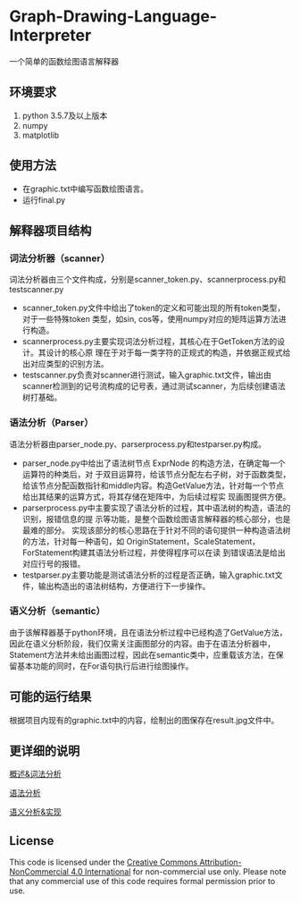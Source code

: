 # Graph-Drawing-Language-Interpreter

一个简单的函数绘图语言解释器

## 环境要求

1. python 3.5.7及以上版本
2. numpy
3. matplotlib

## 使用方法

- 在graphic.txt中编写函数绘图语言。
- 运行final.py

## 解释器项目结构

### 词法分析器（scanner）

词法分析器由三个文件构成，分别是scanner_token.py、scannerprocess.py和testscanner.py

- scanner_token.py文件中给出了token的定义和可能出现的所有token类型，对于一些特殊token 类型，如sin, cos等，使用numpy对应的矩阵运算方法进行构造。
- scannerprocess.py主要实现词法分析过程，其核心在于GetToken方法的设计。其设计的核心原 理在于对于每一类字符的正规式的构造，并依据正规式给出对应类型的识别方法。
- testscanner.py负责对scanner进行测试，输入graphic.txt文件，输出由scanner检测到的记号流构成的记号表，通过测试scanner，为后续创建语法树打基础。

### 语法分析（Parser）

语法分析器由parser_node.py、parserprocess.py和testparser.py构成。

- parser_node.py中给出了语法树节点 ExprNode 的构造方法，在确定每一个运算符的种类后，对 于双目运算符，给该节点分配左右子树，对于函数类型，给该节点分配函数指针和middle内容。构造GetValue方法，针对每一个节点给出其结果的运算方式，将其存储在矩阵中，为后续过程实 现画图提供方便。
- parserprocess.py中主要实现了语法分析的过程，其中语法树的构造，语法的识别，报错信息的提 示等功能，是整个函数绘图语言解释器的核心部分，也是最难的部分。 实现该部分的核心思路在于针对不同的语句提供一种构造语法树的方法，针对每一种语句，如 OriginStatement，ScaleStatement，ForStatement构建其语法分析过程，并使得程序可以在读 到错误语法是给出对应行号的报错。
- testparser.py主要功能是测试语法分析的过程是否正确，输入graphic.txt文件，输出构造出的语法树结构，方便进行下一步操作。

### 语义分析（semantic）

由于该解释器基于python环境，且在语法分析过程中已经构造了GetValue方法，因此在语义分析阶段，我们仅需关注画图部分的内容。由于在语法分析器中，Statement方法并未给出画图过程，因此在semantic类中，应重载该方法，在保留基本功能的同时，在For语句执行后进行绘图操作。



## 可能的运行结果

根据项目内现有的graphic.txt中的内容，绘制出的图保存在result.jpg文件中。

## 更详细的说明
[概述&词法分析](https://www.bbbbchan.com/2020/01/10/%e7%ae%80%e5%8d%95%e5%87%bd%e6%95%b0%e7%bb%98%e5%9b%be%e8%af%ad%e8%a8%80%e8%a7%a3%e9%87%8a%e5%99%a8-python%e5%ae%9e%e7%8e%b0-%e6%a6%82%e8%bf%b0%e8%af%8d%e6%b3%95%e5%88%86%e6%9e%90%e7%af%87/)

[语法分析](https://www.bbbbchan.com/2020/01/10/%e7%ae%80%e5%8d%95%e5%87%bd%e6%95%b0%e7%bb%98%e5%9b%be%e8%af%ad%e8%a8%80%e8%a7%a3%e9%87%8a%e5%99%a8-python%e5%ae%9e%e7%8e%b0-%e8%af%ad%e6%b3%95%e5%88%86%e6%9e%90%e7%af%87/)

[语义分析&实现](https://www.bbbbchan.com/2020/01/10/%e7%ae%80%e5%8d%95%e5%87%bd%e6%95%b0%e7%bb%98%e5%9b%be%e8%af%ad%e8%a8%80%e8%a7%a3%e9%87%8a%e5%99%a8-python%e5%ae%9e%e7%8e%b0-%e8%af%ad%e4%b9%89%e5%88%86%e6%9e%90%e5%ae%9e%e7%8e%b0%e7%af%87/)

## License
This code is licensed under the [Creative Commons Attribution-NonCommercial 4.0 International](https://creativecommons.org/licenses/by-nc/4.0/) for non-commercial use only.
Please note that any commercial use of this code requires formal permission prior to use.
